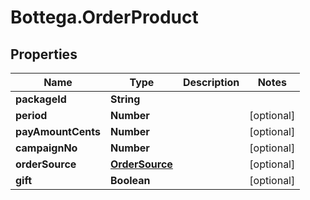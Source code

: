 # Bottega.OrderProduct

## Properties

Name | Type | Description | Notes
------------ | ------------- | ------------- | -------------
**packageId** | **String** |  | 
**period** | **Number** |  | [optional] 
**payAmountCents** | **Number** |  | [optional] 
**campaignNo** | **Number** |  | [optional] 
**orderSource** | [**OrderSource**](OrderSource.md) |  | [optional] 
**gift** | **Boolean** |  | [optional] 


